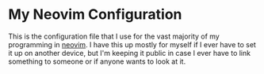 # My Neovim Configuration

This is the configuration file that I use for the vast majority of my programming in [neovim](https://neovim.io). I have this up mostly for myself if I ever have to set it up on another device, but I'm keeping it public in case I ever have to link something to someone or if anyone wants to look at it.
